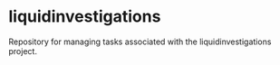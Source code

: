 # liquidinvestigations
Repository for managing tasks associated with the liquidinvestigations project.
